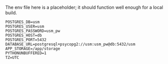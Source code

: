 The env file here is a placeholder; it should function well enough for a local build. 

```
POSTGRES_DB=usm
POSTGRES_USER=usm
POSTGRES_PASSWORD=usm_pw
POSTGRES_HOST=db
POSTGRES_PORT=5432
DATABASE_URL=postgresql+psycopg2://usm:usm_pw@db:5432/usm
APP_STORAGE=/app/storage
PYTHONUNBUFFERED=1
TZ=UTC
```
